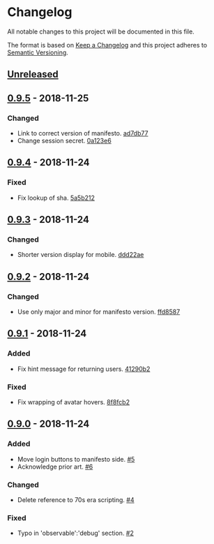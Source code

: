 # Changelog

All notable changes to this project will be documented in this file.

The format is based on [Keep a Changelog](http://keepachangelog.com/)
and this project adheres to [Semantic Versioning](http://semver.org/).

## [Unreleased](https://github.com/sdd-manifesto/manifesto/compare/0.9.5...HEAD)

## [0.9.5](https://github.com/sdd-manifesto/manifesto/compare/0.9.4...0.9.5) - 2018-11-25

### Changed

-   Link to correct version of manifesto. [ad7db77](https://github.com/sdd-manifesto/manifesto/commit/ad7db77ef57894f41a45f3e5d848156d027bc940)
-   Change session secret. [0a123e6](https://github.com/sdd-manifesto/manifesto/commit/0a123e65fc6443c6708c80ae3152aa84619d8354)

## [0.9.4](https://github.com/sdd-manifesto/manifesto/compare/0.9.3...0.9.4) - 2018-11-24

### Fixed

-   Fix lookup of sha. [5a5b212](https://github.com/sdd-manifesto/manifesto/commit/5a5b212b97da2ff6ebf2ddcd7dfce48c3a1efbcc)

## [0.9.3](https://github.com/sdd-manifesto/manifesto/compare/0.9.2...0.9.3) - 2018-11-24

### Changed

-   Shorter version display for mobile. [ddd22ae](https://github.com/sdd-manifesto/manifesto/commit/ddd22ae2c2e93d807decdaa5242d7debd49393ab)

## [0.9.2](https://github.com/sdd-manifesto/manifesto/compare/0.9.1...0.9.2) - 2018-11-24

### Changed

-   Use only major and minor for manifesto version. [ffd8587](https://github.com/sdd-manifesto/manifesto/commit/ffd8587e814026cbb9d01e4ed7d26e5641523e7d)

## [0.9.1](https://github.com/sdd-manifesto/manifesto/compare/0.9.0...0.9.1) - 2018-11-24

### Added

-   Fix hint message for returning users. [41290b2](https://github.com/sdd-manifesto/manifesto/commit/41290b2894f295dbb2830b047b6d7d41b0d7aab7)

### Fixed

-   Fix wrapping of avatar hovers. [8f8fcb2](https://github.com/sdd-manifesto/manifesto/commit/8f8fcb25342e25c150ad80b839322b221c97b0c4)

## [0.9.0](https://github.com/sdd-manifesto/manifesto/tree/0.9.0) - 2018-11-24

### Added

-   Move login buttons to manifesto side. [#5](https://github.com/sdd-manifesto/manifesto/issues/5)
-   Acknowledge prior art. [#6](https://github.com/sdd-manifesto/manifesto/issues/6)

### Changed

-   Delete reference to 70s era scripting. [#4](https://github.com/sdd-manifesto/manifesto/issues/4)

### Fixed

-   Typo in 'observable':'debug' section. [#2](https://github.com/sdd-manifesto/manifesto/issues/2)
